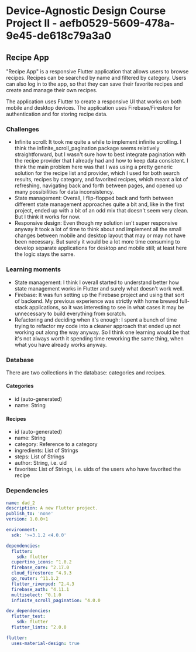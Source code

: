 # Device-Agnostic Design Course Project II - aefb0529-5609-478a-9e45-de618c79a3a0

## Recipe App

"Recipe App" is a responsive Flutter application that allows users to browse recipes. Recipes can be searched by name
and
filtered by category. Users can also log in to the app, so that they can save their favorite recipes and create and
manage their own recipes.

The application uses Flutter to create a responsive UI that works on both mobile and desktop devices. The application
uses Firebase/Firestore for authentication and for storing recipe data.

### Challenges

* Infinite scroll: It took me quite a while to implement infinite scrolling. I think the infinite_scroll_pagination
  package seems relatively straightforward, but I wasn't sure how to best integrate pagination with the recipe provider
  that I already had and how to keep data consistent. I think the main problem here was that I was using a pretty
  generic solution for the recipe list and provider, which I used for both search results, recipes by category, and
  favorited recipes, which meant a lot of refreshing, navigating back and forth between pages, and opened up many
  possibilities for data inconsistency.
* State management: Overall, I flip-flopped back and forth between different state management approaches quite a bit
  and, like in the first project, ended up with a bit of an odd mix that doesn't seem very clean. But I think it works
  for now.
* Responsive design: Even though my solution isn't super responsive anyway it took a lot of time to think about and
  implement all the small changes between mobile and desktop layout that may or may not have been necessary. But surely
  it would be a lot more time consuming to develop separate applications for desktop and mobile still; at least here the
  logic stays the same.

### Learning moments

* State management: I think I overall started to understand better how state management works in Flutter and surely what
  doesn't work well.
* Firebase: It was fun setting up the Firebase project and using that sort of backend. My previous experience was
  strictly with home brewed full-stack applications, so it was interesting to see in what cases it may be unnecessary to
  build everything from scratch.
* Refactoring and deciding when it's enough: I spent a bunch of time trying to refactor my code into a cleaner approach
  that ended up not working out along the way anyway. So I think one learning would be that it's not always worth it
  spending time reworking the same thing, when what you have already works anyway.

### Database 
There are two collections in the database: categories and recipes.

#### Categories
* id (auto-generated)
* name: String

#### Recipes
* id (auto-generated)
* name: String
* category: Reference to a category
* ingredients: List of Strings
* steps: List of Strings
* author: String, i.e. uid
* favorites: List of Strings, i.e. uids of the users who have favorited the recipe

### Dependencies

```yaml
name: dad_2
description: A new Flutter project.
publish_to: 'none'
version: 1.0.0+1

environment:
  sdk: '>=3.1.2 <4.0.0'

dependencies:
  flutter:
    sdk: flutter
  cupertino_icons: ^1.0.2
  firebase_core: ^2.17.0
  cloud_firestore: ^4.9.3
  go_router: ^11.1.2
  flutter_riverpod: ^2.4.3
  firebase_auth: ^4.11.1
  multiselect: ^0.1.0
  infinite_scroll_pagination: ^4.0.0

dev_dependencies:
  flutter_test:
    sdk: flutter
  flutter_lints: ^2.0.0

flutter:
  uses-material-design: true
```